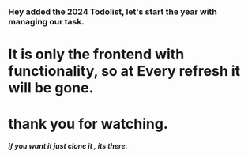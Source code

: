 ### Hey added the 2024 Todolist, let's start the year with managing our task.
# It is only the frontend with functionality, so at Every refresh it will be gone.
# thank you for watching.
***if you want it just clone it , its there.***
